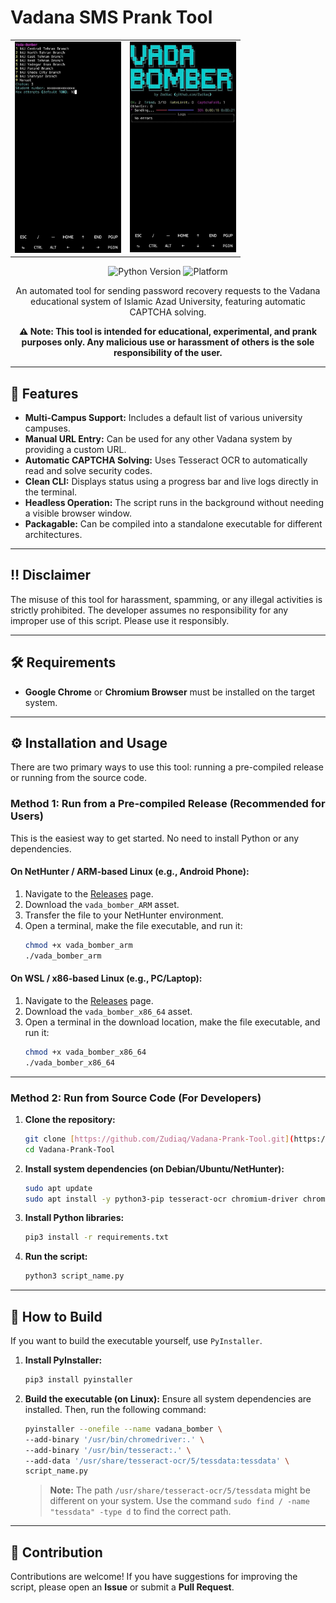 # Vadana SMS Prank Tool

<div align="center">
  <table>
    <tr>
      <td><img src="https://raw.githubusercontent.com/Zudiaq/Vadana-Prank-Tool/main/menu.jpg" alt="Menu Selection" width="170"></td>
      <td><img src="https://raw.githubusercontent.com/Zudiaq/Vadana-Prank-Tool/main/prog.jpg" alt="Progress View" width="170"></td>
    </tr>
  </table>
</div>

<div align="center">

![Python Version](https://img.shields.io/badge/python-3.9+-blue.svg)
![Platform](https://img.shields.io/badge/platform-Linux%20|%20Windows%20(WSL)-orange)

An automated tool for sending password recovery requests to the Vadana educational system of Islamic Azad University, featuring automatic CAPTCHA solving.

**⚠️ Note: This tool is intended for educational, experimental, and prank purposes only. Any malicious use or harassment of others is the sole responsibility of the user.**

</div>

---

## 🚀 Features

-   **Multi-Campus Support:** Includes a default list of various university campuses.
-   **Manual URL Entry:** Can be used for any other Vadana system by providing a custom URL.
-   **Automatic CAPTCHA Solving:** Uses Tesseract OCR to automatically read and solve security codes.
-   **Clean CLI:** Displays status using a progress bar and live logs directly in the terminal.
-   **Headless Operation:** The script runs in the background without needing a visible browser window.
-   **Packagable:** Can be compiled into a standalone executable for different architectures.

---

## ‼️ Disclaimer

The misuse of this tool for harassment, spamming, or any illegal activities is strictly prohibited. The developer assumes no responsibility for any improper use of this script. Please use it responsibly.

---

## 🛠️ Requirements

-   **Google Chrome** or **Chromium Browser** must be installed on the target system.

---

## ⚙️ Installation and Usage

There are two primary ways to use this tool: running a pre-compiled release or running from the source code.

### Method 1: Run from a Pre-compiled Release (Recommended for Users)

This is the easiest way to get started. No need to install Python or any dependencies.

#### **On NetHunter / ARM-based Linux (e.g., Android Phone):**

1.  Navigate to the [Releases](https://github.com/Zudiaq/Vadana-Prank-Tool/releases) page.
2.  Download the `vada_bomber_ARM` asset.
3.  Transfer the file to your NetHunter environment.
4.  Open a terminal, make the file executable, and run it:
    ```bash
    chmod +x vada_bomber_arm
    ./vada_bomber_arm
    ```

#### **On WSL / x86-based Linux (e.g., PC/Laptop):**

1.  Navigate to the [Releases](https://github.com/Zudiaq/Vadana-Prank-Tool/releases) page.
2.  Download the `vada_bomber_x86_64` asset.
3.  Open a terminal in the download location, make the file executable, and run it:
    ```bash
    chmod +x vada_bomber_x86_64
    ./vada_bomber_x86_64
    ```

---

### Method 2: Run from Source Code (For Developers)

1.  **Clone the repository:**
    ```bash
    git clone [https://github.com/Zudiaq/Vadana-Prank-Tool.git](https://github.com/Zudiaq/Vadana-Prank-Tool.git)
    cd Vadana-Prank-Tool
    ```

2.  **Install system dependencies (on Debian/Ubuntu/NetHunter):**
    ```bash
    sudo apt update
    sudo apt install -y python3-pip tesseract-ocr chromium-driver chromium-browser
    ```

3.  **Install Python libraries:**
    ```bash
    pip3 install -r requirements.txt
    ```

4.  **Run the script:**
    ```bash
    python3 script_name.py
    ```

---

## 🔧 How to Build

If you want to build the executable yourself, use `PyInstaller`.

1.  **Install PyInstaller:**
    ```bash
    pip3 install pyinstaller
    ```

2.  **Build the executable (on Linux):**
    Ensure all system dependencies are installed. Then, run the following command:
    ```bash
    pyinstaller --onefile --name vadana_bomber \
    --add-binary '/usr/bin/chromedriver:.' \
    --add-binary '/usr/bin/tesseract:.' \
    --add-data '/usr/share/tesseract-ocr/5/tessdata:tessdata' \
    script_name.py
    ```
    > **Note:** The path `/usr/share/tesseract-ocr/5/tessdata` might be different on your system. Use the command `sudo find / -name "tessdata" -type d` to find the correct path.

---

## 🤝 Contribution

Contributions are welcome! If you have suggestions for improving the script, please open an **Issue** or submit a **Pull Request**.
